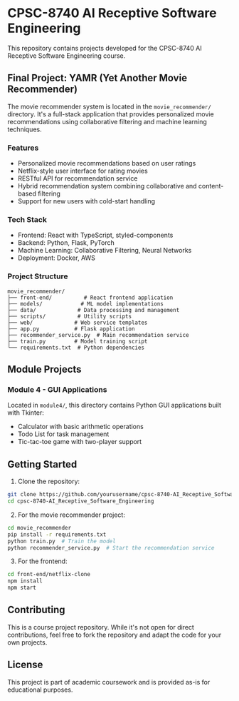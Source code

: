 # CPSC-8740 AI Receptive Software Engineering

This repository contains projects developed for the CPSC-8740 AI Receptive Software Engineering course.

## Final Project: YAMR (Yet Another Movie Recommender)

The movie recommender system is located in the `movie_recommender/` directory. It's a full-stack application that provides personalized movie recommendations using collaborative filtering and machine learning techniques.

### Features
- Personalized movie recommendations based on user ratings
- Netflix-style user interface for rating movies
- RESTful API for recommendation service
- Hybrid recommendation system combining collaborative and content-based filtering
- Support for new users with cold-start handling

### Tech Stack
- Frontend: React with TypeScript, styled-components
- Backend: Python, Flask, PyTorch
- Machine Learning: Collaborative Filtering, Neural Networks
- Deployment: Docker, AWS


### Project Structure
```
movie_recommender/
├── front-end/          # React frontend application
├── models/            # ML model implementations
├── data/             # Data processing and management
├── scripts/          # Utility scripts
├── web/             # Web service templates
├── app.py           # Flask application
├── recommender_service.py  # Main recommendation service
├── train.py         # Model training script
└── requirements.txt  # Python dependencies
```

## Module Projects

### Module 4 - GUI Applications
Located in `module4/`, this directory contains Python GUI applications built with Tkinter:
- Calculator with basic arithmetic operations
- Todo List for task management
- Tic-tac-toe game with two-player support

## Getting Started

1. Clone the repository:
```bash
git clone https://github.com/yourusername/cpsc-8740-AI_Receptive_Software_Engineering.git
cd cpsc-8740-AI_Receptive_Software_Engineering
```

2. For the movie recommender project:
```bash
cd movie_recommender
pip install -r requirements.txt
python train.py  # Train the model
python recommender_service.py  # Start the recommendation service
```

3. For the frontend:
```bash
cd front-end/netflix-clone
npm install
npm start
```

## Contributing

This is a course project repository. While it's not open for direct contributions, feel free to fork the repository and adapt the code for your own projects.

## License

This project is part of academic coursework and is provided as-is for educational purposes.